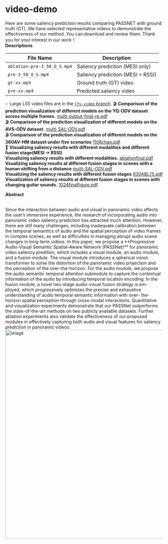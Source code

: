 # video-demo
Here are some saliency prediction results comparing PASSNET with ground truth (GT). We have selected representative videos to demonstrate the effectiveness of our method. You can download and review them. Thank you for your interest in our work！<br>
**Descriptions**<br>


| File Name                      | Description                                |
|--------------------------------|--------------------------------------------|
| `ablation-pre-3_50_O_S.mp4`    | Saliency prediction (MESI only)            |
| `pre-3_50_O_S.mp4`            | Saliency prediction (MESI + RSSI)          |
| `gt-xx.mp4`                    | Ground truth (GT) video                    |
| `pre-xx.mp4`                   | Predicted saliency video                   |

💡 Large L55 video files are in the [`lfs-video` branch](https://github.com/xqh-ysy/video-demo/tree/lfs-video).
🎬 **Comparison of the prediction visualization of different models on the YQ-ODV dataset across multiple frames.**
[multi-output-final-re.pdf](https://github.com/user-attachments/files/19911588/multi-output-final-re.pdf)<br>
🎬 **Comparison of the prediction visualization of different models on the AVS-ODV dataset.**
 [multi-SAL-ODV.pdf](https://github.com/user-attachments/files/19911600/multi-SAL-ODV.pdf)<br>
🎬 **Comparison of the prediction visualization of different models on the 360AV-HM  dataset under five scenarios**
[1108chao.pdf](https://github.com/user-attachments/files/19911663/1108chao.pdf)<br>
🔀 **Visualizing saliency results with different modalities and different fusion stage(MESI -> RSSI)**<br>
**Visualizing saliency results with different modalities.**
[ablationfinal.pdf](https://github.com/user-attachments/files/19911708/ablationfinal.pdf)<br>
**Vsualizing saliency results at different fusion stages in scenes with a human shifting from a distance**
[multi-SAL-ODV.pdf](https://github.com/user-attachments/files/19911712/multi-SAL-ODV.pdf)<br>
**Visualizing the saliency results with different fusion stages**
[930ABL(1).pdf](https://github.com/user-attachments/files/19911710/930ABL.1.pdf)<br>
**Visualization of saliency results at different fusion stages in scenes with changing guitar sounds.**
[1024finalfigure.pdf](https://github.com/user-attachments/files/19911711/1024finalfigure.pdf)<br>


**Abstract**<br>

<br>
Since the interaction between audio and visual in
panoramic video affects the user’s immersive experience, the
research of incorporating audio into panoramic video saliency
prediction has attracted much attention. However, there are
still many challenges, including inadequate calibration between
the temporal semantics of audio and the spatial perception
of video frames in complex scenes, as well as difficulties in
managing abrupt audio scene changes in long-term videos. In
this paper, we propose a **Progressive Audio-Visual Semantic
Spatial-Aware Network (PASSNet)** for panoramic video saliency
predition, which includes a visual module, an audio module,
and a fusion module. The visual module introduces a spherical
vision transformer to solve the distortion of the panoramic
video projection and the perception of the over-the-horizon.
For the audio module, we propose the audio semantic temporal
attention submodule to capture the contextual information of the
audio by introducing temporal location encoding. In the fusion
module, a novel two-stage audio-visual fusion strategy is em-
ployed, which progressively optimizes the precise and exhaustive
understanding of audio temporal semantic information with over-
the-horizon spatial perception through cross-modal interactions.
Quantitative and visualization experiments demonstrate that
our PASSNet outperforms the state-of-the-art methods on two
publicly available datasets. Further ablation experiments also
validate the effectiveness of our proposed modules in effectively
capturing both audio and visual features for saliency prediction
in panoramic videos.



<img width="665" alt="image" src="https://github.com/user-attachments/assets/0ce037c3-29c1-49ca-89e8-557dc828c395" />
